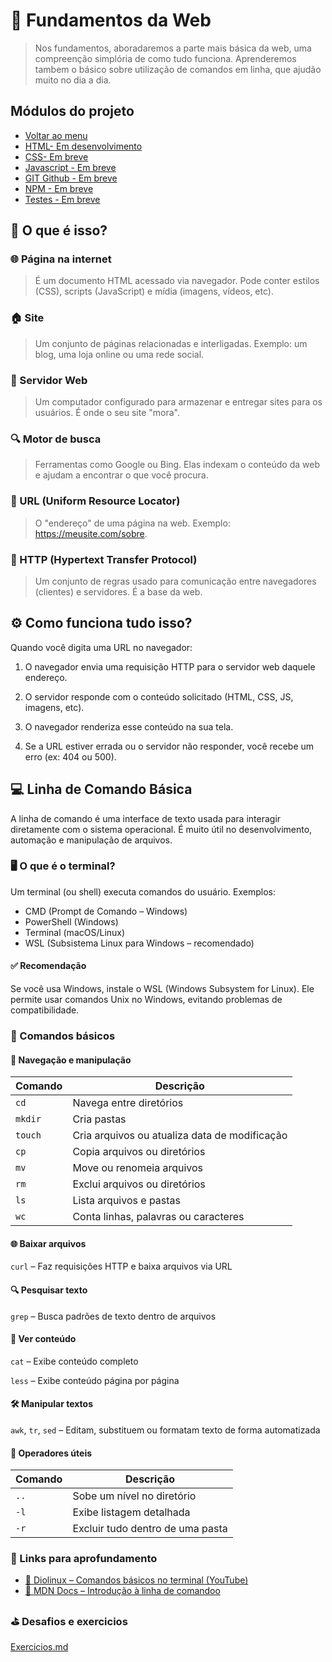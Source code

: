 # 📘 Fundamentos da Web
> Nos fundamentos, aboradaremos a parte mais básica da web, uma compreenção simplória de como tudo funciona. Aprenderemos tambem o básico sobre utilização de comandos em linha, que ajudão muito no dia a dia.

## Módulos do projeto
- [Voltar ao menu](../../README.md)
- [HTML- Em desenvolvimento]()
- [CSS- Em breve]()
- [Javascript - Em breve]()
- [GIT Github - Em breve]()
- [NPM - Em breve]()
- [Testes - Em breve]()

## 🤔 O que é isso?
### 🌐 Página na internet
> É um documento HTML acessado via navegador. Pode conter estilos (CSS), scripts (JavaScript) e mídia (imagens, vídeos, etc).

### 🏠 Site
> Um conjunto de páginas relacionadas e interligadas. Exemplo: um blog, uma loja online ou uma rede social.

### 💾 Servidor Web
> Um computador configurado para armazenar e entregar sites para os usuários. É onde o seu site "mora".

### 🔍 Motor de busca
> Ferramentas como Google ou Bing. Elas indexam o conteúdo da web e ajudam a encontrar o que você procura.

### 🔗 URL (Uniform Resource Locator)
> O "endereço" de uma página na web. Exemplo: https://meusite.com/sobre.

### 📡 HTTP (Hypertext Transfer Protocol)
> Um conjunto de regras usado para comunicação entre navegadores (clientes) e servidores. É a base da web.

## ⚙️ Como funciona tudo isso?
Quando você digita uma URL no navegador:

1. O navegador envia uma requisição HTTP para o servidor web daquele endereço.

2. O servidor responde com o conteúdo solicitado (HTML, CSS, JS, imagens, etc).

3. O navegador renderiza esse conteúdo na sua tela.

4. Se a URL estiver errada ou o servidor não responder, você recebe um erro (ex: 404 ou 500).

## 💻 Linha de Comando Básica
A linha de comando é uma interface de texto usada para interagir diretamente com o sistema operacional. É muito útil no desenvolvimento, automação e manipulação de arquivos.

### 🖥️ O que é o terminal?
Um terminal (ou shell) executa comandos do usuário. Exemplos:

- CMD (Prompt de Comando – Windows)
- PowerShell (Windows)
- Terminal (macOS/Linux)
- WSL (Subsistema Linux para Windows – recomendado)

#### ✅ Recomendação
Se você usa Windows, instale o WSL (Windows Subsystem for Linux). Ele permite usar comandos Unix no Windows, evitando problemas de compatibilidade.

### 🧪 Comandos básicos
#### 📁 Navegação e manipulação
<table>
  <thead>
    <tr>
      <th>Comando</th>
      <th>Descrição</th>
    </tr>
  </thead>
  <tbody>
    <tr>
      <td><code>cd</code></td>
      <td>Navega entre diretórios</td>
    </tr>
    <tr>
      <td><code>mkdir</code></td>
      <td>Cria pastas</td>
    </tr>
    <tr>
      <td><code>touch</code></td>
      <td>Cria arquivos ou atualiza data de modificação</td>
    </tr>
    <tr>
      <td><code>cp</code></td>
      <td>Copia arquivos ou diretórios</td>
    </tr>
    <tr>
      <td><code>mv</code></td>
      <td>Move ou renomeia arquivos</td>
    </tr>
    <tr>
      <td><code>rm</code></td>
      <td>Exclui arquivos ou diretórios</td>
    </tr>
    <tr>
      <td><code>ls</code></td>
      <td>Lista arquivos e pastas</td>
    </tr>
    <tr>
      <td><code>wc</code></td>
      <td>Conta linhas, palavras ou caracteres</td>
    </tr>
  </tbody>
</table>

#### 🌐 Baixar arquivos
`curl` – Faz requisições HTTP e baixa arquivos via URL

#### 🔍 Pesquisar texto
`grep` – Busca padrões de texto dentro de arquivos

#### 📖 Ver conteúdo
`cat` – Exibe conteúdo completo

`less` – Exibe conteúdo página por página

#### 🛠️ Manipular textos
`awk`, `tr`, `sed` – Editam, substituem ou formatam texto de forma automatizada

#### 🔗 Operadores úteis   
<table>
  <thead>
    <tr>
      <th>Comando</th>
      <th>Descrição</th>
    </tr>
  </thead>
  <tbody>
    <tr>
      <td><code>..</code></td>
      <td>Sobe um nível no diretório</td>
    </tr>
    <tr>
      <td><code>-l</code></td>
      <td>Exibe listagem detalhada</td>
    </tr>
    <tr>
      <td><code>-r</code></td>
      <td>Excluir tudo dentro de uma pasta</td>
    </tr>
  </tbody>
</table>

### 📎 Links para aprofundamento

- [🎥 Diolinux – Comandos básicos no terminal (YouTube)](https://www.youtube.com/watch?v=JEhVB4VHsTI)
- [📖 MDN Docs – Introdução à linha de comandoo](https://developer.mozilla.org/en-US/docs/Learn_web_development/Getting_started/Environment_setup/Command_line)

### ⛳ Desafios e exercicios
[Exercicios.md](./exercicios.md)
